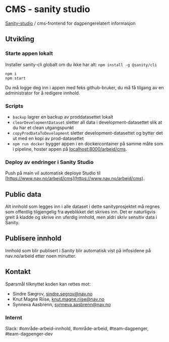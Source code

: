 # CMS - sanity studio

[Sanity-studio](https://www.sanity.io/studio) / cms-frontend for dagpengerelatert informasjon

## Utvikling

### Starte appen lokalt

Installer sanity-cli globalt om du ikke har alt: `npm install -g @sanity/cli`

```
npm i
npm start
```

Du må logge deg inn i appen med feks github-bruker, du må få tilgang av en administrator for å redigere innhold.

### Scripts

- `backup` lagrer en backup av proddatasettet lokalt
- `clearDevelopmentDataset` sletter all data i development-datasettet slik at du har et clean utgangspunkt
- `copyProdDataToDevelopment` sletter development-datasettet og bytter det ut med en kopi av prod-datasettet
- `npm run docker` bygger appen i en dockercontainer på samme måte som i pipeline, hoster appen på [localhost:8000/arbeid/cms]().

### Deploy av endringer i Sanity Studio

Push på main vil automatisk deploye Studio til [https://www.nav.no/arbeid/cms](https://www.nav.no/arbeid/cms).

## Public data

Alt innhold som legges inn i alle dataset i dette sanityprosjektet må regnes som offentlig tilgjengelig fra øyeblikket det skrives inn. Det er naturligvis greit å kladde og skrive inn uferdig innhold, men aldri skriv sensitiv data i Sanity.

## Publisere innhold

Innhold som blir publisert i Sanity blir automatisk vist på infosidene på nav.no/arbeid etter noen minutter.

## Kontakt

Spørsmål tilknyttet koden kan rettes mot:

- Sindre Sægrov, sindre.segrov@nav.no
- Knut Magne Riise, knut.magne.riise@nav.no
- Synneva Aasbrenn, synneva.aasbrenn@nav.no

### Internt

Slack: #område-arbeid-innhold, #område-arbeid, #team-dagpenger, #team-dagpenger-dev
